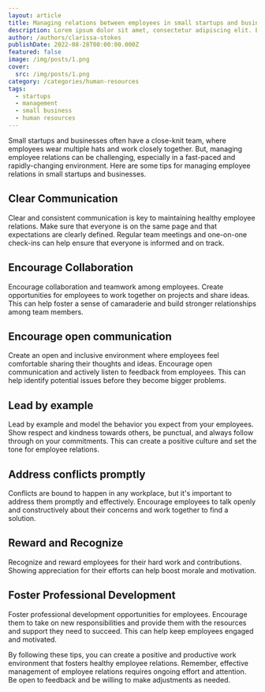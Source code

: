 ```yaml
---
layout: article
title: Managing relations between employees in small startups and business
description: Lorem ipsum dolor sit amet, consectetur adipiscing elit. Et nemo nimium beatus est; Idemne, quod iucunde? Duo Reges constructio interrete. At iamdecimum annum in spelunca iacet.
author: /authors/clarissa-stokes
publishDate: 2022-08-28T00:00:00.000Z
featured: false
image: /img/posts/1.png
cover:
  src: /img/posts/1.png
category: /categories/human-resources
tags:
  - startups
  - management
  - small business
  - human resources
---  
```


Small startups and businesses often have a close-knit team, where employees wear multiple hats and work closely together. But, managing employee relations can be challenging, especially in a fast-paced and rapidly-changing environment. Here are some tips for managing employee relations in small startups and businesses.

## Clear Communication
Clear and consistent communication is key to maintaining healthy employee relations. Make sure that everyone is on the same page and that expectations are clearly defined. Regular team meetings and one-on-one check-ins can help ensure that everyone is informed and on track.

## Encourage Collaboration
Encourage collaboration and teamwork among employees. Create opportunities for employees to work together on projects and share ideas. This can help foster a sense of camaraderie and build stronger relationships among team members.

## Encourage open communication
Create an open and inclusive environment where employees feel comfortable sharing their thoughts and ideas. Encourage open communication and actively listen to feedback from employees. This can help identify potential issues before they become bigger problems.

## Lead by example
Lead by example and model the behavior you expect from your employees. Show respect and kindness towards others, be punctual, and always follow through on your commitments. This can create a positive culture and set the tone for employee relations.

## Address conflicts promptly
Conflicts are bound to happen in any workplace, but it's important to address them promptly and effectively. Encourage employees to talk openly and constructively about their concerns and work together to find a solution.

## Reward and Recognize
Recognize and reward employees for their hard work and contributions. Showing appreciation for their efforts can help boost morale and motivation.

## Foster Professional Development
Foster professional development opportunities for employees. Encourage them to take on new responsibilities and provide them with the resources and support they need to succeed. This can help keep employees engaged and motivated.

By following these tips, you can create a positive and productive work environment that fosters healthy employee relations. Remember, effective management of employee relations requires ongoing effort and attention. Be open to feedback and be willing to make adjustments as needed.